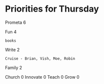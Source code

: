 # Priorities for Thursday

Prometa 6

Fun 4

    books

Write 2

    Cruise - Brian, Vish, Moe, Robin

Family 2

Church 0
Innovate 0
Teach 0
Grow 0


